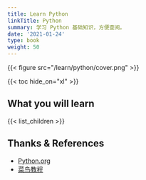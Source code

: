 ```yaml
---
title: Learn Python
linkTitle: Python
summary: 学习 Python 基础知识，方便查阅。
date: '2021-01-24'
type: book
weight: 50
---
```


{{< figure src="/learn/python/cover.png" >}}

{{< toc hide_on="xl" >}}

## What you will learn

{{< list_children >}}

## Thanks & References

- [Python.org](https://www.python.org)
- [菜鸟教程](https://www.runoob.com/)